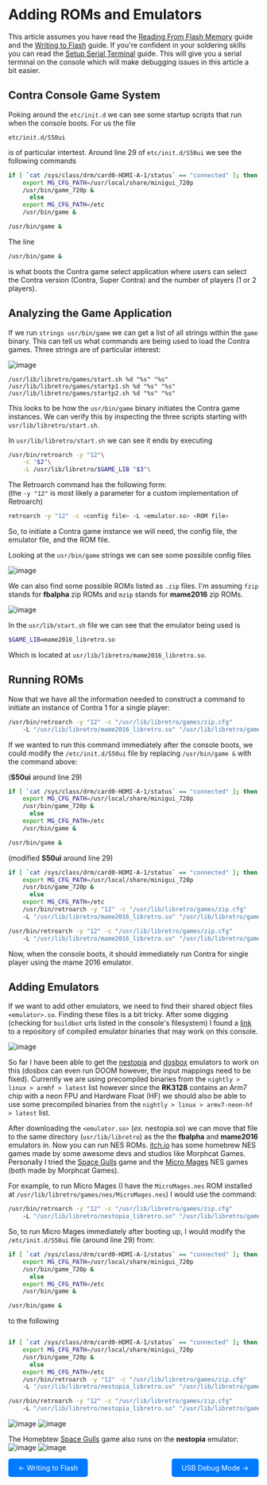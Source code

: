 # Adding ROMs and Emulators

This article assumes you have read the [Reading From Flash Memory](ReadingFlash.md) guide and the [Writing to Flash](WritingFlash.md) guide. If you're confident in your soldering skills you can read the [Setup Serial Terminal](SetupSerialTerminal.md) guide. This will give you a serial terminal on the console which will make debugging issues in this article a bit easier.


## Contra Console Game System
Poking around the `etc/init.d` we can see some startup scripts that run when the console boots. For us the file  

`etc/init.d/S50ui`

is of particular intertest. Around line 29 of `etc/init.d/S50ui` we see the following commands
```bash
if [ `cat /sys/class/drm/card0-HDMI-A-1/status` == "connected" ]; then
	export MG_CFG_PATH=/usr/local/share/minigui_720p
	/usr/bin/game_720p &
      else
	export MG_CFG_PATH=/etc
	/usr/bin/game &

/usr/bin/game &
```

The line 
```bash
/usr/bin/game &
```
is what boots the Contra game select application where users can select the Contra version (Contra, Super Contra) and the number of players (1 or 2 players).


## Analyzing the Game Application
If we run `strings usr/bin/game` we can get a list of all strings within the `game` binary. This can tell us what commands are being used to load the Contra games. Three strings are of particular interest:

![image](web/GameBinaryAnalysis.png)

```
/usr/lib/libretro/games/start.sh %d "%s" "%s"
/usr/lib/libretro/games/startp1.sh %d "%s" "%s"
/usr/lib/libretro/games/startp2.sh %d "%s" "%s"
```
This looks to be how the `usr/bin/game` binary initiates the Contra game instances. We can verify this by inspecting the three scripts starting with `usr/lib/libretro/start.sh`.

In `usr/lib/libretro/start.sh` we can see it ends by executing

```bash
/usr/bin/retroarch -y "12"\
    -c "$2"\
    -L /usr/lib/libretro/$GAME_LIB "$3"\
```

The Retroarch command has the following form: \
(the `-y "12"` is most likely a parameter for a custom implementation of Retroarch)

```bash
retroarch -y "12" -c <config file> -L <emulator.so> <ROM file>
```

So, to initiate a Contra game instance we will need, the config file, the emulator file, and the ROM file.

Looking at the `usr/bin/game` strings we can see some possible config files

![image](web/LibretroConfigFilesCapture.png)

We can also find some possible ROMs listed as `.zip` files. I'm assuming `fzip` stands for **fbalpha** zip ROMs and `mzip` stands for **mame2016** zip ROMs. 

![image](web/ContraZipFilesCapture.png)

In the `usr/lib/start.sh` file we can see that the emulator being used is

```bash
$GAME_LIB=mame2016_libretro.so 
```

Which is located at `usr/lib/libretro/mame2016_libretro.so`.

## Running ROMs

Now that we have all the information needed to construct a command to initiate an instance of Contra 1 for a single player:

```bash
/usr/bin/retroarch -y "12" -c "/usr/lib/libretro/games/zip.cfg" 
    -L "/usr/lib/libretro/mame2016_libretro.so" "/usr/lib/libretro/games/mzip/contra1.zip"
```

If we wanted to run this command immediately after the console boots, we could modify the `/etc/init.d/S50ui` file by replacing `/usr/bin/game &` with the command above:

(**S50ui** around line 29)
```bash
if [ `cat /sys/class/drm/card0-HDMI-A-1/status` == "connected" ]; then
	export MG_CFG_PATH=/usr/local/share/minigui_720p
	/usr/bin/game_720p &
      else
	export MG_CFG_PATH=/etc
	/usr/bin/game &

/usr/bin/game &
```

(modified **S50ui** around line 29)
```bash
if [ `cat /sys/class/drm/card0-HDMI-A-1/status` == "connected" ]; then
	export MG_CFG_PATH=/usr/local/share/minigui_720p
	/usr/bin/game_720p &
      else
	export MG_CFG_PATH=/etc
	/usr/bin/retroarch -y "12" -c "/usr/lib/libretro/games/zip.cfg" 
    -L "/usr/lib/libretro/mame2016_libretro.so" "/usr/lib/libretro/games/mzip/contra1.zip" &

/usr/bin/retroarch -y "12" -c "/usr/lib/libretro/games/zip.cfg" 
    -L "/usr/lib/libretro/mame2016_libretro.so" "/usr/lib/libretro/games/mzip/contra1.zip" &
```

Now, when the console boots, it should immediately run Contra for single player using the mame 2016 emulator.

## Adding Emulators
If we want to add other emulators, we need to find their shared object files `<emulator>.so`. Finding these files is a bit tricky. After some digging (checking for `buildbot` urls listed in the console's filesystem) I found a [link](https://buildbot.libretro.com/nightly/linux/armhf/latest/) to a repository of compiled emulator binaries that may work on this console.

![image](web/EmulatorBinariesCapture.png)

So far I have been able to get the [nestopia]() and [dosbox]() emulators to work on this (dosbox can even run DOOM however, the input mappings need to be fixed). Currently we are using precompiled binaries from the `nightly > linux > armhf > latest` list however since the **RK3128** contains an Arm7 chip with a neon FPU and Hardware Float (HF) we should also be able to use some precompiled binaries from the `nightly > linux > armv7-neon-hf > latest` list.

After downloading the `<emulator.so>` (*ex.* nestopia.so) we can move that file to the same directory (`usr/lib/libretro`) as the the **fbalpha** and **mame2016** emulators in. Now you can run NES ROMs. [itch.io](itch.io) has some homebrew NES games made by some awesome devs and studios like Morphcat Games. Personally I tried the [Space Gulls](https://morphcatgames.itch.io/spacegulls) game and the [Micro Mages](http://morphcat.de/micromages/) NES  games (both made by Morphcat Games).

For example, to run Micro Mages (I have the `MicroMages.nes` ROM installed at `/usr/lib/libretro/games/nes/MicroMages.nes`) I would use the command:
```bash
/usr/bin/retroarch -y "12" -c "/usr/lib/libretro/games/zip.cfg" 
    -L "/usr/lib/libretro/nestopia_libretro.so" "/usr/lib/libretro/games/nes/MicroMages.nes"
```


So, to run Micro Mages immediately after booting up, I would modify the `/etc/init.d/S50ui` file (around line 29) from:
```bash
if [ `cat /sys/class/drm/card0-HDMI-A-1/status` == "connected" ]; then
	export MG_CFG_PATH=/usr/local/share/minigui_720p
	/usr/bin/game_720p &
      else
	export MG_CFG_PATH=/etc
	/usr/bin/game &

/usr/bin/game &
```

to the following

```bash

if [ `cat /sys/class/drm/card0-HDMI-A-1/status` == "connected" ]; then
	export MG_CFG_PATH=/usr/local/share/minigui_720p
	/usr/bin/game_720p &
      else
	export MG_CFG_PATH=/etc
	/usr/bin/retroarch -y "12" -c "/usr/lib/libretro/games/zip.cfg" 
    -L "/usr/lib/libretro/nestopia_libretro.so" "/usr/lib/libretro/games/nes/MicroMages.nes" &

/usr/bin/retroarch -y "12" -c "/usr/lib/libretro/games/zip.cfg" 
    -L "/usr/lib/libretro/nestopia_libretro.so" "/usr/lib/libretro/games/nes/MicroMages.nes" &
```

![image](web/MicroMagesTitleCapture.jpg)
![image](web/MicroMagesGameplayCapture.jpg)


The Homebtew [Space Gulls](https://morphcatgames.itch.io/spacegulls) game also runs on the **nestopia** emulator:
![image](web/SpaceGullTitleCapture.jpg)
![image](web/SpaceGullGameplayCapture.jpg)

<div style="display: flex; justify-content: space-between;">
  <a href="WritingFlash.md" style="text-decoration: none; padding: 10px 20px; background-color: #007BFF; color: white; border-radius: 5px;">&larr; Writing to Flash</a>
  <a href="USBDebug.md" style="text-decoration: none; padding: 10px 20px; background-color: #007BFF; color: white; border-radius: 5px;">USB Debug Mode &rarr;</a>
</div>